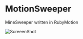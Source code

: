 MotionSweeper
=============

MineSweeper written in RubyMotion

![ScreeenShot](https://raw.github.com/t/MotionSweeper/master/doc/screenshot.png)
